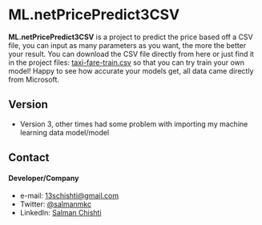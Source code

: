 # ML.netPricePredict3CSV

**ML.netPricePredict3CSV** is a project to predict the price based off a CSV file, you can input as many parameters as you want, the more the better your result. You can download the CSV file directly from here or just find it in the project files: [taxi-fare-train.csv](https://raw.githubusercontent.com/dotnet/machinelearning-samples/master/samples/csharp/getting-started/Regression_TaxiFarePrediction/TaxiFarePrediction/Data/taxi-fare-train.csv "training data") so that you can try train your own model! Happy to see how accurate your models get, all data came directly from Microsoft.

## Version 
* Version 3, other times had some problem with importing my machine learning data model/model

## Contact
#### Developer/Company
* e-mail: 13schishti@gmail.com 
* Twitter: [@salmanmkc](https://twitter.com/salmanmkc "SalmanMKC on twitter")
* LinkedIn: [Salman Chishti](https://www.linkedin.com/in/salman-chishti-906898173/ "Salman Chishti on LinkedIn")



